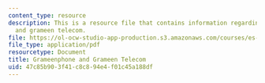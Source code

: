 ```yaml
---
content_type: resource
description: This is a resource file that contains information regarding grameenphone
  and grameen telecom.
file: https://ol-ocw-studio-app-production.s3.amazonaws.com/courses/es-259-information-and-communication-technology-in-africa-spring-2006/47c85b903f41c8c894e4f01c45a188df_MITES_259S06_gill_1.pdf
file_type: application/pdf
resourcetype: Document
title: Grameenphone and Grameen Telecom
uid: 47c85b90-3f41-c8c8-94e4-f01c45a188df
---
```

